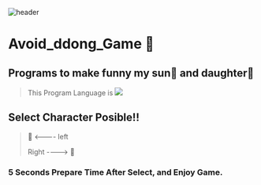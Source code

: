 ![header](https://capsule-render.vercel.app/api?type=shark&color=auto&height=300&section=header&text=dodge%20ddong&fontSize=90) 

# Avoid_ddong_Game :poop:

## Programs to make funny my sun:boy: and daughter:girl:

> This Program Language is <img src="https://img.shields.io/badge/Python-3776AB?style=flat&logo=Python&logoColor=black"/>

## Select Character Posible!!

> 👦 <---- left
> 
> Right ----> 👧

### 5 Seconds Prepare Time After Select, and Enjoy Game.
